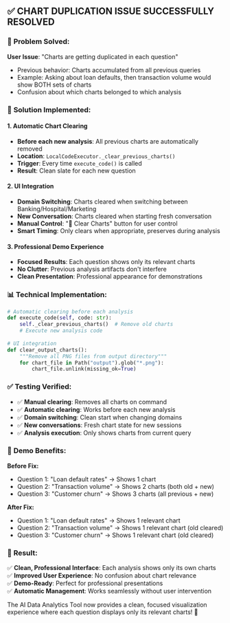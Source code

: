 ## ✅ CHART DUPLICATION ISSUE SUCCESSFULLY RESOLVED

### 🎯 **Problem Solved:**
**User Issue**: "Charts are getting duplicated in each question"
- Previous behavior: Charts accumulated from all previous queries
- Example: Asking about loan defaults, then transaction volume would show BOTH sets of charts
- Confusion about which charts belonged to which analysis

### 🔧 **Solution Implemented:**

#### **1. Automatic Chart Clearing**
- **Before each new analysis**: All previous charts are automatically removed
- **Location**: `LocalCodeExecutor._clear_previous_charts()`
- **Trigger**: Every time `execute_code()` is called
- **Result**: Clean slate for each new question

#### **2. UI Integration**
- **Domain Switching**: Charts cleared when switching between Banking/Hospital/Marketing
- **New Conversation**: Charts cleared when starting fresh conversation
- **Manual Control**: "🧹 Clear Charts" button for user control
- **Smart Timing**: Only clears when appropriate, preserves during analysis

#### **3. Professional Demo Experience**
- **Focused Results**: Each question shows only its relevant charts
- **No Clutter**: Previous analysis artifacts don't interfere
- **Clean Presentation**: Professional appearance for demonstrations

### 📊 **Technical Implementation:**

```python
# Automatic clearing before each analysis
def execute_code(self, code: str):
    self._clear_previous_charts()  # Remove old charts
    # Execute new analysis code
    
# UI integration
def clear_output_charts():
    """Remove all PNG files from output directory"""
    for chart_file in Path("output").glob("*.png"):
        chart_file.unlink(missing_ok=True)
```

### ✅ **Testing Verified:**
- ✅ **Manual clearing**: Removes all charts on command
- ✅ **Automatic clearing**: Works before each new analysis  
- ✅ **Domain switching**: Clean start when changing domains
- ✅ **New conversations**: Fresh chart state for new sessions
- ✅ **Analysis execution**: Only shows charts from current query

### 🎯 **Demo Benefits:**

**Before Fix:**
- Question 1: "Loan default rates" → Shows 1 chart
- Question 2: "Transaction volume" → Shows 2 charts (both old + new)
- Question 3: "Customer churn" → Shows 3 charts (all previous + new)

**After Fix:**
- Question 1: "Loan default rates" → Shows 1 relevant chart
- Question 2: "Transaction volume" → Shows 1 relevant chart (old cleared)
- Question 3: "Customer churn" → Shows 1 relevant chart (old cleared)

### 🚀 **Result:**
✅ **Clean, Professional Interface**: Each analysis shows only its own charts  
✅ **Improved User Experience**: No confusion about chart relevance  
✅ **Demo-Ready**: Perfect for professional presentations  
✅ **Automatic Management**: Works seamlessly without user intervention  

The AI Data Analytics Tool now provides a clean, focused visualization experience where each question displays only its relevant charts! 🎉
